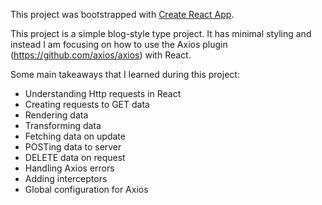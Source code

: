This project was bootstrapped with [Create React App](https://github.com/facebookincubator/create-react-app).

This project is a simple blog-style type project. It has minimal styling and instead  I am focusing on how to use the Axios plugin (https://github.com/axios/axios) with React. 

Some main takeaways that I learned during this project:
* Understanding Http requests in React
* Creating requests to GET data
* Rendering data
* Transforming data
* Fetching data on update
* POSTing data to server
* DELETE data on request
* Handling Axios errors
* Adding interceptors
* Global configuration for Axios 
